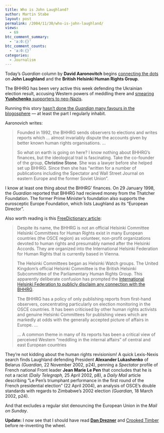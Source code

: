 ```yaml
---
title: Who is John Laughland?
author: Martin Stabe
layout: post
permalink: /2004/11/30/who-is-john-laughland/
views:
  - 69
btc_comment_summary:
  - 'a:0:{}'
btc_comment_counts:
  - 'a:0:{}'
categories:
  - Journalism
---
```

Today&#8217;s *Guardian* column by **David Aaronovitch** begins [connecting the dots][1] on **John Laughland** and the **British Helsinki Human Rights Group**. 

The BHHRG has been very active this week defending the Ukrainian election result, accusing Western powers of meddling there and [smearing **Yushchenko** supporters to neo-Nazis][2].

Running this story [hasn&#8217;t done the *Guardian* many favours in the blogosphere][3] &mdash; at least the part I regularly inhabit.

Aaronovich writes:

> Founded in 1992, the BHHRG sends observers to elections and writes reports which &#8230; almost invariably dispute the accounts given by better known human rights organisations. &#8230;
> 
> So what on earth is going on here? I know nothing about BHHRG&#8217;s finances, but the ideological trail is fascinating. Take the co-founder of the group, **Christine Stone**. She was a lawyer before she helped set up BHHRG. Since then she has &#8220;written for a number of publications including the Spectator and Wall Street Journal on eastern Europe and the former Soviet Union&#8221;.

I know at least one thing about the BHHRG&rsquo; finances. On 29 January 1998, the *Guardian* reported that BHHRG had recieved money from the Thatcher Foundation. The former Prime Minister&#8217;s foundation also supports the eurosceptic Europe Foundation, which lists Laughland as its &ldquo;European Director&rdquo;.

Also worth reading is this [FreeDictionary article][4]:  
<!--more-->

> Despite its name, the BHHRG is not an official Helsinki Committee Helsinki Committees for Human Rights exist in many European countries (the OSCE region) as volunteer, non-profit organizations devoted to human rights and presumably named after the Helsinki Accords. They are organized into the International Helsinki Federation for Human Rights that is currently based in Vienna.
> 
> The Helsinki Committees began as Helsinki Watch groups. The United Kingdom&#8217;s official Helsinki Committee is the British Helsinki Subcommittee of the Parliamentary Human Rights Group. This apparently deliberate confusion has prompted the [International Helsinki Federation to publicly disclaim any connection with the BHHRG][5].
> 
> The BHHRG has a policy of only publishing reports from first-hand observers, concentrating particularly on election monitoring in the OSCE countries. It has been criticised by other human rights activists and genuine Helsinki Committees for publishing views which are markedly at odds with the generally accepted picture of affairs in Europe. &#8230;
> 
> &#8230; A common theme in many of its reports has been a critical view of perceived Western &#8220;meddling in the internal affairs&#8221; of central and east European countries

They&#8217;re not kidding about the human rights revisionism! A quick Lexis-Nexis search finds Laughland defending President **Alexander Lukashenko** of Belarus *(Guardian,* 22 November 2002, p24), penning a *Spectator* profile of French national Front leader **Jean Marie Le Pen** that concludes that he is not a racist *(Daily Telegraph,* 25 April 2002, p8), a *Daily Mail* article describing &ldquo;Le Pen&#8217;s triumphant performance in the first round of the French presidential election&rdquo; (22 April 2004), an analysis of OSCE&rsquo;s double standards with regards to Zimbabwe&rsquo;s 2002 election *(Guardian,* 18 March 2002, p24).

And that excludes a regular slot denouncing the European Union in the *Mail on Sunday*.

**Update:** I now see that I should have read [**Dan Drezner**][6] and [Crooked Timber][7] before re-inventing the wheel.

 [1]: http://www.guardian.co.uk/ukraine/story/0,15569,1362616,00.html
 [2]: http://www.guardian.co.uk/ukraine/story/0,15569,1360951,00.html
 [3]: http://www.markarkleiman.com/archives/struggle_in_the_ukraine_/2004/11/hope_in_the_ukraine.php
 [4]: http://encyclopedia.thefreedictionary.com/British%20Helsinki%20Human%20Rights%20Group
 [5]: http://www.ihf-hr.org/members/com_details.php?sec_id=2&com_id=47
 [6]: http://www.danieldrezner.com/archives/001759.html
 [7]: http://www.crookedtimber.org/archives/002269.html